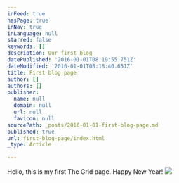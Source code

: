 ```yaml
---
inFeed: true
hasPage: true
inNav: true
inLanguage: null
starred: false
keywords: []
description: Our first blog
datePublished: '2016-01-01T08:19:55.751Z'
dateModified: '2016-01-01T08:18:40.651Z'
title: First blog page
author: []
authors: []
publisher:
  name: null
  domain: null
  url: null
  favicon: null
sourcePath: _posts/2016-01-01-first-blog-page.md
published: true
url: first-blog-page/index.html
_type: Article

---
```

Hello, this is my first The Grid page. Happy New Year!
![](https://the-grid-user-content.s3-us-west-2.amazonaws.com/adb1a360-1e76-474a-9e09-f6a6f2ed3db7.png)